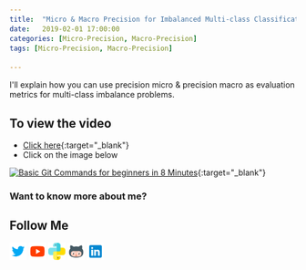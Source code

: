 ```yaml
---
title:  "Micro & Macro Precision for Imbalanced Multi-class Classification"
date:   2019-02-01 17:00:00
categories: [Micro-Precision, Macro-Precision]
tags: [Micro-Precision, Macro-Precision]

---
```


I'll explain how you can use precision micro & precision macro as evaluation metrics for multi-class imbalance problems.


## To view the video
* [Click here](https://youtu.be/DF-rJA-eOUQ){:target="_blank"}
* Click on the image below

[![Basic Git Commands for beginners in 8 Minutes](http://img.youtube.com/vi/DF-rJA-eOUQ/0.jpg)](http://www.youtube.com/watch?v=DF-rJA-eOUQ){:target="_blank"}

### Want to know more about me?
## Follow Me
<a href="https://twitter.com/_bhaveshbhatt" target="_blank"><img class="ai-subscribed-social-icon" src="/assets/images/tw.png" width="30"></a>
<a href="https://www.youtube.com/bhaveshbhatt8791/" target="_blank"><img class="ai-subscribed-social-icon" src="/assets/images/ytb.png" width="30"></a>
<a href="https://www.youtube.com/PythonTricks/" target="_blank"><img class="ai-subscribed-social-icon" src="/assets/images/python_logo.png" width="30"></a>
<a href="https://github.com/bhattbhavesh91" target="_blank"><img class="ai-subscribed-social-icon" src="/assets/images/gthb.png" width="30"></a>
<a href="https://www.linkedin.com/in/bhattbhavesh91/" target="_blank"><img class="ai-subscribed-social-icon" src="/assets/images/lnkdn.png" width="30"></a>
